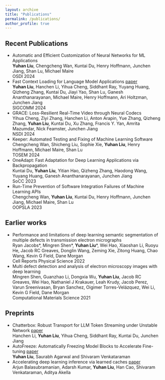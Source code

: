 ```yaml
---
layout: archive
title: "Publications"
permalink: /publications/
author_profile: true
---
```


## Recent Publications
- Automatic and Efficient Customization of Neural Networks for ML Applications <br />
  **Yuhan Liu**, Chengcheng Wan, Kuntai Du, Henry Hoffmann, Junchen Jiang, Shan Lu, Michael Maire <br />
OSDI 2024
- Fast Context Loading for Language Model Applications [paper](https://arxiv.org/abs/2310.07240) <br />
**Yuhan Liu**, Hanchen Li, Yihua Cheng, Siddhant Ray, Yuyang Huang, Qizheng Zhang, Kuntai Du, Jiayi Yao,  Shan Lu,  Ganesh Ananthanarayanan, Michael Maire, Henry Hoffmann, Ari Holtzman, Junchen Jiang <br />
SIGCOMM 2024
- GRACE: Loss-Resilient Real-Time Video through Neural Codecs<br />
Yihua Cheng, Ziyi Zhang, Hanchen Li, Anton Arapin, Yue Zhang, Qizheng Zhang, **Yuhan Liu**, Kuntai Du, Xu Zhang, Francis Y. Yan, Amrita Mazumdar, Nick Feamster, Junchen Jiang<br />
NSDI 2024
- Keeper: Automated Testing and Fixing of Machine Learning Software <br />
Chengcheng Wan, Shicheng Liu, Sophie Xie, **Yuhan Liu**, Henry Hoffmann, Michael Maire, Shan Lu<br />
TOSEM 2024 
- OneAdapt: Fast Adaptation for Deep Learning Applications via Backpropagation<br />
  Kuntai Du, **Yuhan Liu**, Yitian Hao, Qizheng Zhang, Haodong Wang, Yuyang Huang, Ganesh Ananthanarayanan, Junchen Jiang<br />
  SoCC 2023 
- Run-Time Prevention of Software Integration Failures of Machine Learning APIs<br />
Chengcheng Wan, **Yuhan Liu**, Kuntai Du, Henry Hoffmann, Junchen Jiang, Michael Maire, Shan Lu <br />
OOPSLA 2023

## Earlier works
- Performance and limitations of deep learning semantic segmentation of multiple defects in transmission electron micrographs <br />
Ryan Jacobs*, Mingren Shen*, **Yuhan Liu***, Wei Hao, Xiaoshan Li, Ruoyu He, Jacob RC Greaves, Donglin Wang, Zeming Xie, Zitong Huang, Chao Wang, Kevin G Field, Dane Morgan<br />
Cell Reports Physical Science 2022
- Multi defect detection and analysis of electron microscopy images with deep learning <br />
Mingren Shen, Guanzhao Li, Dongxia Wu, **Yuhan Liu**, Jacob RC Greaves, Wei Hao, Nathaniel J Krakauer, Leah Krudy, Jacob Perez, Varun Sreenivasan, Bryan Sanchez, Oigimer Torres-Velázquez, Wei Li, Kevin G Field, Dane Morgan<br />
Computational Materials Science 2021

## Preprints 
- Chatterbox: Robust Transport for LLM Token Streaming under Unstable Network [paper](https://arxiv.org/abs/2401.12961) <br />
Hanchen Li, **Yuhan Liu**, Yihua Cheng, Siddhant Ray, Kuntai Du, Junchen Jiang
- AutoFreeze: Automatically Freezing Model Blocks to Accelerate Fine-tuning [paper](https://arxiv.org/abs/2102.01386) <br />
**Yuhan Liu**, Saurabh Agarwal and Shivaram Venkataraman
- Accelerating deep learning inference via learned caches [paper](https://arxiv.org/abs/2101.07344) <br />
Arjun Balasubramanian, Adarsh Kumar, **Yuhan Liu**, Han Cao, Shivaram Venkataraman, Aditya Akella


